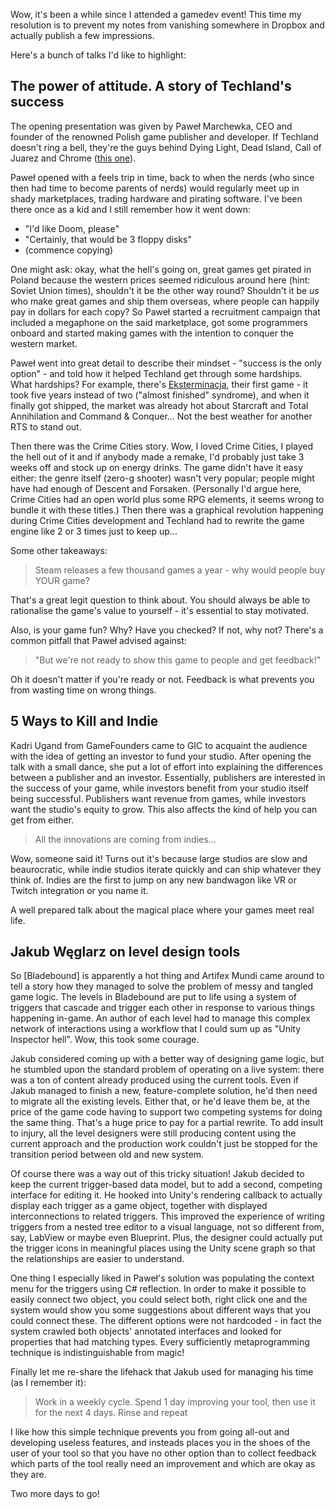 <!--
.. title: GIC 2016, Poznań - day one
.. slug: gic-2016-day-1
.. date: 2016-10-22 21:00:00 UTC
.. tags:
.. category: gaming
.. link:
.. description:
.. type: text
-->

Wow, it's been a while since I attended a gamedev event! This time my resolution is to prevent my notes from vanishing somewhere in Dropbox and actually publish a few impressions.

<!--more-->

Here's a bunch of talks I'd like to highlight:

## The power of attitude. A story of Techland's success

The opening presentation was given by Paweł Marchewka, CEO and founder of the renowned Polish game publisher and developer. If Techland doesn't ring a bell, they're the guys behind Dying Light, Dead Island, Call of Juarez and Chrome ([this one][chrome]).

Paweł opened with a feels trip in time, back to when the nerds (who since then had time to become parents of nerds) would regularly meet up in shady marketplaces, trading hardware and pirating software. I've been there once as a kid and I still remember how it went down:

- "I'd like Doom, please" 
- "Certainly, that would be 3 floppy disks"
- (commence copying)

One might ask: okay, what the hell's going on, great games get pirated in Poland because the western prices seemed ridiculous around here (hint: Soviet Union times), shouldn't it be the other way round? Shouldn't it be *us* who make great games and ship them overseas, where people can happily pay in dollars for each copy? So Paweł started a recruitment campaign that included a megaphone on the said marketplace, got some programmers onboard and started making games with the intention to conquer the western market.

Paweł went into great detail to describe their mindset - "success is the only option" - and told how it helped Techland get through some hardships. What hardships? For example, there's [Eksterminacja][eksterminacja], their first game - it took five years instead of two ("almost finished" syndrome), and when it finally got shipped, the market was already hot about Starcraft and Total Annihilation and Command & Conquer... Not the best weather for another RTS to stand out.

Then there was the Crime Cities story. Wow, I loved Crime Cities, I played the hell out of it and if anybody made a remake, I'd probably just take 3 weeks off and stock up on energy drinks. The game didn't have it easy either: the genre itself (zero-g shooter) wasn't very popular; people might have had enough of Descent and Forsaken. (Personally I'd argue here, Crime Cities had an open world plus some RPG elements, it seems wrong to bundle it with these titles.) Then there was a graphical revolution happening during Crime Cities development and Techland had to rewrite the game engine like 2 or 3 times just to keep up...

Some other takeaways:

> Steam releases a few thousand games a year - why would people buy YOUR game?

That's a great legit question to think about. You should always be able to rationalise the game's value to yourself - it's essential to stay motivated.

Also, is your game fun? Why? Have you checked? If not, why not? There's a common pitfall that Paweł advised against: 

> "But we're not ready to show this game to people and get feedback!"

Oh it doesn't matter if you're ready or not. Feedback is what prevents you from wasting time on wrong things. 

[eksterminacja]: http://www.mobygames.com/game/windows/exterminacja
[chrome]: https://en.wikipedia.org/wiki/Chrome_(video_game)

## 5 Ways to Kill and Indie

Kadri Ugand from GameFounders came to GIC to acquaint the audience with the idea of getting an investor to fund your studio. After opening the talk with a small dance, she put a lot of effort into explaining the differences between a publisher and an investor. Essentially, publishers are interested in the success of your game, while investors benefit from your studio itself being successful. Publishers want revenue from games, while investors want the studio's equity to grow. This also affects the kind of help you can get from either.

> All the innovations are coming from indies...

Wow, someone said it! Turns out it's because large studios are slow and beaurocratic, while indie studios iterate quickly and can ship whatever they think of. Indies are the first to jump on any new bandwagon like VR or Twitch integration or you name it.

A well prepared talk about the magical place where your games meet real life.

## Jakub Węglarz on level design tools

So [Bladebound] is apparently a hot thing and Artifex Mundi came around to tell a story how they managed to solve the problem of messy and tangled game logic. The levels in Bladebound are put to life using a system of triggers that cascade and trigger each other in response to various things happening in-game. An author of each level had to manage this complex network of interactions using a workflow that I could sum up as "Unity Inspector hell". Wow, this took some courage.

Jakub considered coming up with a better way of designing game logic, but he stumbled upon the standard problem of operating on a live system: there was a ton of content already produced using the current tools. Even if Jakub managed to finish a new, feature-complete solution, he'd then need to migrate all the existing levels. Either that, or he'd leave them be, at the price of the game code having to support two competing systems for doing the same thing. That's a huge price to pay for a partial rewrite. To add insult to injury, all the level designers were still producing content using the current approach and the production work couldn't just be stopped for the transition period between old and new system.

Of course there was a way out of this tricky situation! Jakub decided to keep the current trigger-based data model, but to add a second, competing interface for editing it. He hooked into Unity's rendering callback to actually display each trigger as a game object, together with displayed interconnections to related triggers. This improved the experience of writing triggers from a nested tree editor to a visual language, not so different from, say, LabView or maybe even Blueprint. Plus, the designer could actually put the trigger icons in meaningful places using the Unity scene graph so that the relationships are easier to understand.

One thing I especially liked in Paweł's solution was populating the context menu for the triggers using C# reflection. In order to make it possible to easily connect two object, you could select both, right click one and the system would show you some suggestions about different ways that you could connect these. The different options were not hardcoded - in fact the system crawled both objects' annotated interfaces and looked for properties that had matching types. Every sufficiently metaprogramming technique is indistinguishable from magic!

Finally let me re-share the lifehack that Jakub used for managing his time (as I remember it):

> Work in a weekly cycle. Spend 1 day improving your tool, then use it for the next 4 days. Rinse and repeat

I like how this simple technique prevents you from going all-out and developing useless features, and insteads places you in the shoes of the user of your tool so that you have no other option than to collect feedback which parts of the tool really need an improvement and which are okay as they are.

Two more days to go!